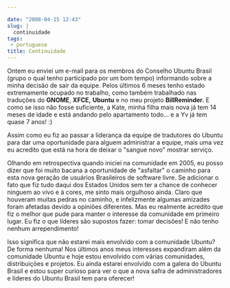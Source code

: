 ```yaml
---

date: "2008-04-15 12:43"
slug: |
  continuidade
tags:
 - portuguese
title: Continuidade
---
```


Ontem eu enviei um e-mail para os membros do Conselho Ubuntu Brasil
(grupo o qual tenho participado por um bom tempo) informando sobre a
minha decisão de sair da equipe. Pelos últimos 6 meses tenho estado
extremamente ocupado no trabalho, como também trabalhado nas traduções
do **GNOME**, **XFCE,** **Ubuntu** e no meu projeto **BillReminder.** E
como se isso não fosse suficiente, a Kate, minha filha mais nova já tem
14 meses de idade e está andando pelo apartamento todo... e a Yv já tem
quase 7 anos! :)

Assim como eu fiz ao passar a liderança da equipe de tradutores do
Ubuntu para dar uma oportunidade para alguem administrar a equipe, mais
uma vez eu acredito que está na hora de deixar o "sangue novo" mostrar
serviço.

Olhando em retrospectiva quando iniciei na comunidade em 2005, eu posso
dizer que foi muito bacana a oportunidade de "asfaltar" o caminho para
esta nova geração de usuários Brasileiros de software livre. Se
adicionar o fato que fiz tudo daqui dos Estados Unidos sem ter a chance
de conhecer ninguem ao vivo e à cores, me sinto mais orgulhoso ainda.
Claro que houveram muitas pedras no caminho, e infelizmente algumas
amizades foram afetadas devido a opiniões diferentes. Mas eu realmente
acredito que fiz o melhor que pude para manter o interesse da comunidade
em primeiro lugar. Eu fiz o que líderes são supostos fazer: tomar
decisões! E não tenho nenhum arrependimento!

Isso significa que não estarei mais envolvido com a comunidade Ubuntu?
De forma nenhuma! Nos últimos anos meus interesses expandiram além da
comunidade Ubuntu e hoje estou envolvido com várias comunidades,
distribuições e projetos. Eu ainda estarei envolvido com a galera do
Ubuntu Brasil e estou super curioso para ver o que a nova safra de
administradores e líderes do Ubuntu Brasil tem para oferecer!
